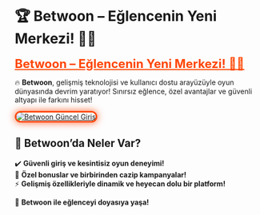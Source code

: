 # 🏆 Betwoon – Eğlencenin Yeni Merkezi! 🎲✨  

<a href="https://cutt.ly/BetwoonLink" title="Betwoon Güncel Giriş" style="color: #ff4500; font-size: 24px; font-weight: bold;">Betwoon – Eğlencenin Yeni Merkezi! 🎲✨</a>  

🔥 **Betwoon**, gelişmiş teknolojisi ve kullanıcı dostu arayüzüyle oyun dünyasında devrim yaratıyor! Sınırsız eğlence, özel avantajlar ve güvenli altyapı ile farkını hisset!  

<a href="https://cutt.ly/BetwoonLink" title="Betwoon Güncel Giriş">  
<img src="https://i.ibb.co/BtMhhf6/g-venligiris.jpg" alt="Betwoon Güncel Giriş" style="max-width: 100%; border: 3px solid #ff4500; border-radius: 15px; box-shadow: 0px 0px 15px rgba(255, 69, 0, 0.8);">  
</a>  

## 🚀 Betwoon’da Neler Var?  
✔️ **Güvenli giriş ve kesintisiz oyun deneyimi!**  
🎁 **Özel bonuslar ve birbirinden cazip kampanyalar!**  
⚡ **Gelişmiş özellikleriyle dinamik ve heyecan dolu bir platform!**  

💎 **Betwoon ile eğlenceyi doyasıya yaşa!**
